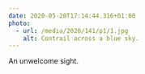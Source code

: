 ```yaml
---
date: 2020-05-20T17:14:44.316+01:00
photo:
  - url: /media/2020/141/p1/1.jpg
    alt: Contrail across a blue sky.
---
```


An unwelcome sight.
